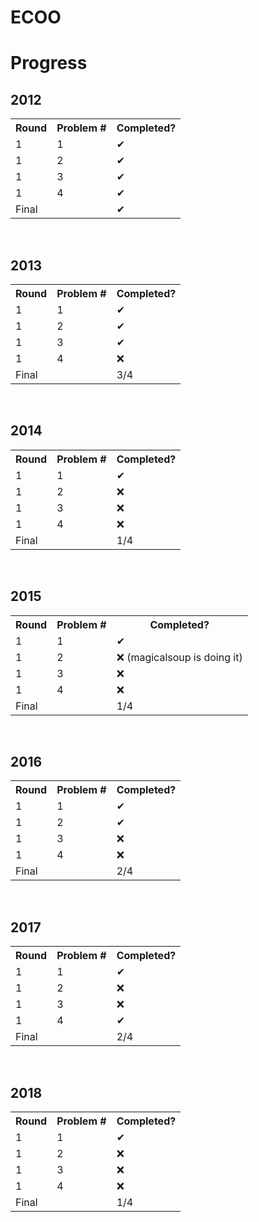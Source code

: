 # ECOO

# Progress

## 2012
<table class="tg">
  <tr>
    <th class="tg-yw4l"><b>Round</b></th>
    <th class="tg-yw4l"><b>Problem #</b></th>
    <th class="tg-yw4l"><b>Completed?</b></th>
  </tr>
  <tr>
    <td class="tg-yw4l">1</td>
    <td class="tg-yw4l">1</td>
    <td class="tg-yw4l">✔ </td>
  </tr>
  <tr>
    <td class="tg-yw4l">1</td>
    <td class="tg-yw4l">2</td>
    <td class="tg-yw4l">✔ </td>
  </tr>
  <tr>
    <td class="tg-yw4l">1</td>
    <td class="tg-yw4l">3</td>
    <td class="tg-yw4l">✔ </td>
  </tr>
  <tr>
    <td class="tg-yw4l">1</td>
    <td class="tg-yw4l">4</td>
    <td class="tg-yw4l">✔ </td>
  </tr>
  <tr>
    <td class="tg-yw4l">Final</td>
    <td class="tg-yw4l"></td>
    <td class="tg-yw4l">✔</td>
</table>

<br>

## 2013
<table class="tg">
  <tr>
    <th class="tg-yw4l"><b>Round</b></th>
    <th class="tg-yw4l"><b>Problem #</b></th>
    <th class="tg-yw4l"><b>Completed?</b></th>
  </tr>
  <tr>
    <td class="tg-yw4l">1</td>
    <td class="tg-yw4l">1</td>
    <td class="tg-yw4l">✔ </td>
  </tr>
  <tr>
    <td class="tg-yw4l">1</td>
    <td class="tg-yw4l">2</td>
    <td class="tg-yw4l">✔</td>
  </tr>
  <tr>
    <td class="tg-yw4l">1</td>
    <td class="tg-yw4l">3</td>
    <td class="tg-yw4l">✔</td>
  </tr>
  <tr>
    <td class="tg-yw4l">1</td>
    <td class="tg-yw4l">4</td>
    <td class="tg-yw4l">❌</td>
  </tr>
  <tr>
    <td class="tg-yw4l">Final</td>
    <td class="tg-yw4l"></td>
    <td class="tg-yw4l">3/4</td>
</table>

<br>

## 2014
<table class="tg">
  <tr>
    <th class="tg-yw4l"><b>Round</b></th>
    <th class="tg-yw4l"><b>Problem #</b></th>
    <th class="tg-yw4l"><b>Completed?</b></th>
  </tr>
  <tr>
    <td class="tg-yw4l">1</td>
    <td class="tg-yw4l">1</td>
    <td class="tg-yw4l">✔ </td>
  </tr>
  <tr>
    <td class="tg-yw4l">1</td>
    <td class="tg-yw4l">2</td>
    <td class="tg-yw4l">❌</td>
  </tr>
  <tr>
    <td class="tg-yw4l">1</td>
    <td class="tg-yw4l">3</td>
    <td class="tg-yw4l">❌</td>
  </tr>
  <tr>
    <td class="tg-yw4l">1</td>
    <td class="tg-yw4l">4</td>
    <td class="tg-yw4l">❌</td>
  </tr>
  <tr>
    <td class="tg-yw4l">Final</td>
    <td class="tg-yw4l"></td>
    <td class="tg-yw4l">1/4</td>
</table>

<br>

## 2015
<table class="tg">
  <tr>
    <th class="tg-yw4l"><b>Round</b></th>
    <th class="tg-yw4l"><b>Problem #</b></th>
    <th class="tg-yw4l"><b>Completed?</b></th>
  </tr>
  <tr>
    <td class="tg-yw4l">1</td>
    <td class="tg-yw4l">1</td>
    <td class="tg-yw4l">✔ </td>
  </tr>
  <tr>
    <td class="tg-yw4l">1</td>
    <td class="tg-yw4l">2</td>
    <td class="tg-yw4l">❌ (magicalsoup is doing it)</td>
  </tr>
  <tr>
    <td class="tg-yw4l">1</td>
    <td class="tg-yw4l">3</td>
    <td class="tg-yw4l">❌</td>
  </tr>
  <tr>
    <td class="tg-yw4l">1</td>
    <td class="tg-yw4l">4</td>
    <td class="tg-yw4l">❌</td>
  </tr>
  <tr>
    <td class="tg-yw4l">Final</td>
    <td class="tg-yw4l"></td>
    <td class="tg-yw4l">1/4</td>
</table>

<br>

## 2016
<table class="tg">
  <tr>
    <th class="tg-yw4l"><b>Round</b></th>
    <th class="tg-yw4l"><b>Problem #</b></th>
    <th class="tg-yw4l"><b>Completed?</b></th>
  </tr>
  <tr>
    <td class="tg-yw4l">1</td>
    <td class="tg-yw4l">1</td>
    <td class="tg-yw4l">✔</td>
  </tr>
  <tr>
    <td class="tg-yw4l">1</td>
    <td class="tg-yw4l">2</td>
    <td class="tg-yw4l">✔</td>
  </tr>
  <tr>
    <td class="tg-yw4l">1</td>
    <td class="tg-yw4l">3</td>
    <td class="tg-yw4l">❌</td>
  </tr>
  <tr>
    <td class="tg-yw4l">1</td>
    <td class="tg-yw4l">4</td>
    <td class="tg-yw4l">❌</td>
  </tr>
  <tr>
    <td class="tg-yw4l">Final</td>
    <td class="tg-yw4l"></td>
    <td class="tg-yw4l">2/4</td>
</table>

<br>

## 2017
<table class="tg">
  <tr>
    <th class="tg-yw4l"><b>Round</b></th>
    <th class="tg-yw4l"><b>Problem #</b></th>
    <th class="tg-yw4l"><b>Completed?</b></th>
  </tr>
  <tr>
    <td class="tg-yw4l">1</td>
    <td class="tg-yw4l">1</td>
    <td class="tg-yw4l">✔</td>
  </tr>
  <tr>
    <td class="tg-yw4l">1</td>
    <td class="tg-yw4l">2</td>
    <td class="tg-yw4l">❌</td>
  </tr>
  <tr>
    <td class="tg-yw4l">1</td>
    <td class="tg-yw4l">3</td>
    <td class="tg-yw4l">❌</td>
  </tr>
  <tr>
    <td class="tg-yw4l">1</td>
    <td class="tg-yw4l">4</td>
    <td class="tg-yw4l">✔</td>
  </tr>
  <tr>
    <td class="tg-yw4l">Final</td>
    <td class="tg-yw4l"></td>
    <td class="tg-yw4l">2/4</td>
</table>

<br>

## 2018
<table class="tg">
  <tr>
    <th class="tg-yw4l"><b>Round</b></th>
    <th class="tg-yw4l"><b>Problem #</b></th>
    <th class="tg-yw4l"><b>Completed?</b></th>
  </tr>
  <tr>
    <td class="tg-yw4l">1</td>
    <td class="tg-yw4l">1</td>
    <td class="tg-yw4l">✔</td>
  </tr>
  <tr>
    <td class="tg-yw4l">1</td>
    <td class="tg-yw4l">2</td>
    <td class="tg-yw4l">❌</td>
  </tr>
  <tr>
    <td class="tg-yw4l">1</td>
    <td class="tg-yw4l">3</td>
    <td class="tg-yw4l">❌</td>
  </tr>
  <tr>
    <td class="tg-yw4l">1</td>
    <td class="tg-yw4l">4</td>
    <td class="tg-yw4l">❌</td>
  </tr>
  <tr>
    <td class="tg-yw4l">Final</td>
    <td class="tg-yw4l"></td>
    <td class="tg-yw4l">1/4</td>
</table>


